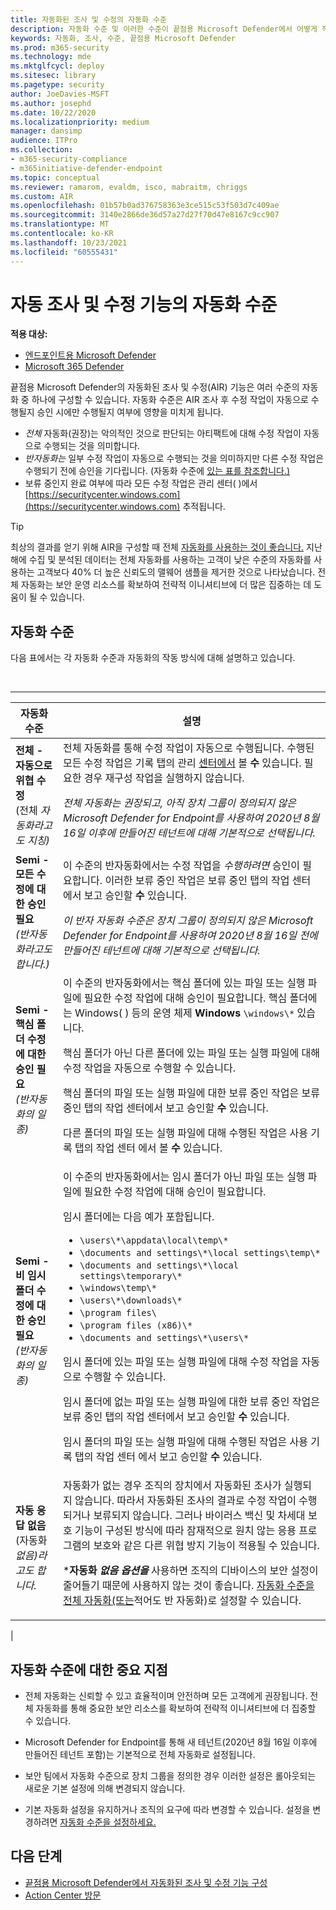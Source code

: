 ```yaml
---
title: 자동화된 조사 및 수정의 자동화 수준
description: 자동화 수준 및 이러한 수준이 끝점용 Microsoft Defender에서 어떻게 작동 하는지 간략하게 설명
keywords: 자동화, 조사, 수준, 끝점용 Microsoft Defender
ms.prod: m365-security
ms.technology: mde
ms.mktglfcycl: deploy
ms.sitesec: library
ms.pagetype: security
author: JoeDavies-MSFT
ms.author: josephd
ms.date: 10/22/2020
ms.localizationpriority: medium
manager: dansimp
audience: ITPro
ms.collection:
- m365-security-compliance
- m365initiative-defender-endpoint
ms.topic: conceptual
ms.reviewer: ramarom, evaldm, isco, mabraitm, chriggs
ms.custom: AIR
ms.openlocfilehash: 01b57b0ad376758363e3ce515c53f503d7c409ae
ms.sourcegitcommit: 3140e2866de36d57a27d27f70d47e8167c9cc907
ms.translationtype: MT
ms.contentlocale: ko-KR
ms.lasthandoff: 10/23/2021
ms.locfileid: "60555431"
---
```

# <a name="automation-levels-in-automated-investigation-and-remediation-capabilities"></a>자동 조사 및 수정 기능의 자동화 수준

**적용 대상:**
- [엔드포인트용 Microsoft Defender](https://go.microsoft.com/fwlink/p/?linkid=2154037)
- [Microsoft 365 Defender](https://go.microsoft.com/fwlink/?linkid=2118804)

끝점용 Microsoft Defender의 자동화된 조사 및 수정(AIR) 기능은 여러 수준의 자동화 중 하나에 구성할 수 있습니다. 자동화 수준은 AIR 조사 후 수정 작업이 자동으로 수행될지 승인 시에만 수행될지 여부에 영향을 미치게 됩니다.

- *전체* 자동화(권장)는 악의적인 것으로 판단되는 아티팩트에 대해 수정 작업이 자동으로 수행되는 것을 의미합니다.
- *반자동화는* 일부 수정 작업이 자동으로 수행되는 것을 의미하지만 다른 수정 작업은 수행되기 전에 승인을 기다립니다. (자동화 수준에 [있는 표를 참조합니다.)](#levels-of-automation)
- 보류 중인지 완료 여부에 따라 모든 수정 작업은 관리 센터( )에서 [https://securitycenter.windows.com](https://securitycenter.windows.com) 추적됩니다.

> [!TIP]
> 최상의 결과를 얻기 위해 AIR을 구성할 때 전체 [자동화를 사용하는 것이 좋습니다.](configure-automated-investigations-remediation.md) 지난 해에 수집 및 분석된 데이터는 전체 자동화를 사용하는 고객이 낮은 수준의 자동화를 사용하는 고객보다 40% 더 높은 신뢰도의 맬웨어 샘플을 제거한 것으로 나타났습니다. 전체 자동화는 보안 운영 리소스를 확보하여 전략적 이니셔티브에 더 많은 집중하는 데 도움이 될 수 있습니다.

## <a name="levels-of-automation"></a>자동화 수준

다음 표에서는 각 자동화 수준과 자동화의 작동 방식에 대해 설명하고 있습니다.

<br>

****

|자동화 수준|설명|
|---|---|
|**전체 - 자동으로 위협 수정** <br> (전체 *자동화라고도 지칭)*|전체 자동화를 통해 수정 작업이 자동으로 수행됩니다. 수행된 모든 수정 작업은 기록 탭의 관리 [센터에서](auto-investigation-action-center.md) 볼 **수** 있습니다. 필요한 경우 재구성 작업을 실행하지 않습니다. <p> **_전체 자동화는 권장되고,_* 아직 장치 그룹이 정의되지 않은 Microsoft Defender for Endpoint를 사용하여 2020년 8월 16일 이후에 만들어진 테넌트에 대해 기본적으로 선택됩니다.*|
|**Semi - 모든 수정에 대한 승인 필요** <br> *(반자동화라고도 합니다.)*|이 수준의 반자동화에서는 수정 작업을 *수행하려면* 승인이 필요합니다. 이러한 보류 중인 작업은 보류 중인 [](auto-investigation-action-center.md)탭의 작업 센터 에서 보고 승인할 **수** 있습니다. <p> *이 반자 자동화 수준은 장치 그룹이 정의되지 않은 Microsoft Defender for Endpoint를 사용하여 2020년 8월 16일 전에 만들어진 테넌트에 대해 기본적으로 선택됩니다.*|
|**Semi - 핵심 폴더 수정에 대한 승인 필요** <br> *(반자동화의 일종)*|이 수준의 반자동화에서는 핵심 폴더에 있는 파일 또는 실행 파일에 필요한 수정 작업에 대해 승인이 필요합니다. 핵심 폴더에는 Windows( ) 등의 운영 체제 **Windows** `\windows\*` 있습니다. <p> 핵심 폴더가 아닌 다른 폴더에 있는 파일 또는 실행 파일에 대해 수정 작업을 자동으로 수행할 수 있습니다. <p> 핵심 폴더의 파일 또는 실행 파일에 대한 보류 중인 작업은 [](auto-investigation-action-center.md)보류 중인 탭의 작업 센터에서 보고 승인할 **수** 있습니다. <p> 다른 폴더의 파일 또는 실행 파일에 대해 수행된 작업은 [](auto-investigation-action-center.md)사용 기록 탭의 작업 센터 에서 볼 **수** 있습니다.|
|**Semi - 비 임시 폴더 수정에 대한 승인 필요** <br> *(반자동화의 일종)*|이 수준의 반자동화에서는 임시 폴더가 아닌 파일 또는 실행 파일에 필요한  수정 작업에 대해 승인이 필요합니다. <p> 임시 폴더에는 다음 예가 포함됩니다. <ul><li>`\users\*\appdata\local\temp\*`</li><li>`\documents and settings\*\local settings\temp\*`</li><li>`\documents and settings\*\local settings\temporary\*`</li><li>`\windows\temp\*`</li><li>`\users\*\downloads\*`</li><li>`\program files\`</li><li>`\program files (x86)\*`</li><li>`\documents and settings\*\users\*`</li></ul> <p> 임시 폴더에 있는 파일 또는 실행 파일에 대해 수정 작업을 자동으로 수행할 수 있습니다. <p> 임시 폴더에 없는 파일 또는 실행 파일에 대한 보류 중인 작업은 보류 중인 탭의 작업 센터에서 보고 승인할 **수** 있습니다. [](auto-investigation-action-center.md) <p> 임시 폴더의 파일 또는 실행 파일에 대해 수행된 작업은 사용 기록 [](auto-investigation-action-center.md)탭의 작업 센터 에서 보고 승인할 **수** 있습니다.|
|**자동 응답 없음** <br> (자동화 *없음)라고도 합니다.*|자동화가 없는 경우 조직의 장치에서 자동화된 조사가 실행되지 않습니다. 따라서 자동화된 조사의 결과로 수정 작업이 수행되거나 보류되지 않습니다. 그러나 바이러스 백신 및 차세대 [](/windows/security/threat-protection/microsoft-defender-antivirus/detect-block-potentially-unwanted-apps-microsoft-defender-antivirus)보호 기능이 구성된 방식에 따라 잠재적으로 원치 않는 응용 프로그램의 보호와 같은 다른 위협 방지 기능이 적용될 수 있습니다. <p> ***자동화 *없음 옵션을*** 사용하면 조직의 디바이스의 보안 설정이 줄어들기 때문에 사용하지 않는 것이 좋습니다. [자동화 수준을 전체 자동화(또는](/microsoft-365/security/defender-endpoint/machine-groups)적어도 반 자동화)로 설정할 수 있습니다.|
|

## <a name="important-points-about-automation-levels"></a>자동화 수준에 대한 중요 지점

- 전체 자동화는 신뢰할 수 있고 효율적이며 안전하며 모든 고객에게 권장됩니다. 전체 자동화를 통해 중요한 보안 리소스를 확보하여 전략적 이니셔티브에 더 집중할 수 있습니다.

- Microsoft Defender for Endpoint를 통해 새 테넌트(2020년 8월 16일 이후에 만들어진 테넌트 포함)는 기본적으로 전체 자동화로 설정됩니다.

- 보안 팀에서 자동화 수준으로 장치 그룹을 정의한 경우 이러한 설정은 롤아웃되는 새로운 기본 설정에 의해 변경되지 않습니다.

- 기본 자동화 설정을 유지하거나 조직의 요구에 따라 변경할 수 있습니다. 설정을 변경하려면 [자동화 수준을 설정하세요.](/microsoft-365/security/defender-endpoint/configure-automated-investigations-remediation#set-up-device-groups)

## <a name="next-steps"></a>다음 단계

- [끝점용 Microsoft Defender에서 자동화된 조사 및 수정 기능 구성](configure-automated-investigations-remediation.md)
- [Action Center 방문](/microsoft-365/security/defender-endpoint/auto-investigation-action-center#the-action-center)
